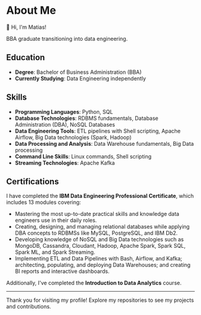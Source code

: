 # About Me

👋 Hi, I'm Matias!

BBA graduate transitioning into data engineering.

## Education

- **Degree**: Bachelor of Business Administration (BBA)
- **Currently Studying**: Data Engineering independently

## Skills

- **Programming Languages**: Python, SQL
- **Database Technologies**: RDBMS fundamentals, Database Administration (DBA), NoSQL Databases
- **Data Engineering Tools**: ETL pipelines with Shell scripting, Apache Airflow, Big Data technologies (Spark, Hadoop)
- **Data Processing and Analysis**: Data Warehouse fundamentals, Big Data processing
- **Command Line Skills**: Linux commands, Shell scripting
- **Streaming Technologies**: Apache Kafka

## Certifications

I have completed the **IBM Data Engineering Professional Certificate**, which includes 13 modules covering:

- Mastering the most up-to-date practical skills and knowledge data engineers use in their daily roles.
- Creating, designing, and managing relational databases while applying DBA concepts to RDBMSs like MySQL, PostgreSQL, and IBM Db2.
- Developing knowledge of NoSQL and Big Data technologies such as MongoDB, Cassandra, Cloudant, Hadoop, Apache Spark, Spark SQL, Spark ML, and Spark Streaming.
- Implementing ETL and Data Pipelines with Bash, Airflow, and Kafka; architecting, populating, and deploying Data Warehouses; and creating BI reports and interactive dashboards.

Additionally, I've completed the **Introduction to Data Analytics** course.

---

Thank you for visiting my profile! Explore my repositories to see my projects and contributions.
